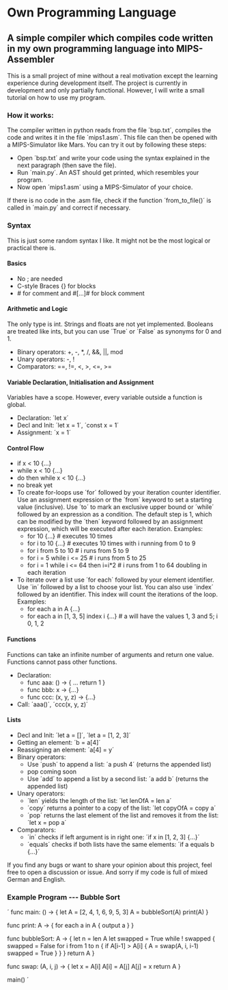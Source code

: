 # Own Programming Language

## A simple compiler which compiles code written in my own programming language into MIPS-Assembler

This is a small project of mine without a real motivation except the learning experience during development itself.
The project is currently in development and only partially functional. However, I will write a small tutorial on how to use my program.

### How it works:

The compiler written in python reads from the file ´bsp.txt´, compiles the code and writes it in the file ´mips1.asm´. This file can then be opened with a MIPS-Simulator like Mars. 
You can try it out by following these steps:

* Open ´bsp.txt´ and write your code using the syntax explained in the next paragraph (then save the file).
* Run ´main.py´. An AST should get printed, which resembles your program.
* Now open ´mips1.asm´ using a MIPS-Simulator of your choice.

If there is no code in the .asm file, check if the function ´from_to_file()´ is called in ´main.py´ and correct if necessary.

### Syntax

This is just some random syntax I like. It might not be the most logical or practical there is.

#### Basics

* No ; are needed
* C-style Braces {} for blocks
* \# for comment and #[...]# for block comment

#### Arithmetic and Logic

The only type is int. Strings and floats are not yet implemented. Booleans are treated like ints, but you can use ´True´ or ´False´ as synonyms for 0 and 1.

* Binary operators: +, -, *, /, &&, ||, mod
* Unary operators: -, !
* Comparators: ==, !=, <, >, <=, >=

#### Variable Declaration, Initialisation and Assignment

Variables have a scope. However, every variable outside a function is global.

* Declaration: ´let x´
* Decl and Init: ´let x = 1´, ´const x = 1´
* Assignment: ´x = 1´

#### Control Flow

* if x < 10 {...}
* while x < 10 {...}
* do then while x < 10 {...}
* no break yet
* To create for-loops use ´for´ followed by your iteration counter identifier. Use an assignment expression or the ´from´ keyword to set a starting value (inclusive). Use ´to´ to mark an exclusive upper bound or ´while´ followed by an expression as a condition. The default step is 1, which can be modified by the ´then´ keyword followed by an assignment expression, which will be executed after each iteration. Examples:
    * for 10 {...} # executes 10 times
    * for i to 10 {...} # executes 10 times with i running from 0 to 9 
    * for i from 5 to 10 # i runs from 5 to 9
    * for i = 5 while i <= 25 # i runs from 5 to 25
    * for i = 1 while i <= 64 then i=i*2 # i runs from 1 to 64 doubling in each iteration
* To iterate over a list use ´for each´ followed by your element identifier. Use ´in´ followed by a list to choose your list. You can also use ´index´ followed by an identifier. This index will count the iterations of the loop. Examples:
    * for each a in A {...}
    * for each a in [1, 3, 5] index i {...} # a will have the values 1, 3 and 5; i 0, 1, 2

#### Functions

Functions can take an infinite number of arguments and return one value. Functions cannot pass other functions.

* Declaration:
    * func aaa: () -> {
    ...
    return 1
    }
    * func bbb: x -> {...}
    * func ccc: (x, y, z) -> {...}
* Call: ´aaa()´, ´ccc(x, y, z)´

#### Lists

* Decl and Init: ´let a = []´, ´let a = [1, 2, 3]´
* Getting an element: ´b = a[4]´
* Reassigning an element: ´a[4] = y´
* Binary operators:
    * Use ´push´ to append a list: ´a push 4´ (returns the appended list)
    * pop coming soon
    * Use ´add´ to append a list by a second list: ´a add b´ (returns the appended list)
* Unary operators: 
    * ´len´ yields the length of the list: ´let lenOfA = len a´
    * ´copy´ returns a pointer to a copy of the list: ´let copyOfA = copy a´
    * ´pop´ returns the last element of the list and removes it from the list: ´let x = pop a´
* Comparators: 
    * ´in´ checks if left argument is in right one: ´if x in [1, 2, 3] {...}´
    * ´equals´ checks if both lists have the same elements: ´if a equals b {...}´

If you find any bugs or want to share your opinion about this project, feel free to open a discussion or issue. 
And sorry if my code is full of mixed German and English.

### Example Program --- Bubble Sort

´
func main: () -> {
    let A = [2, 4, 1, 6, 9, 5, 3]
    A = bubbleSort(A)
    print(A)
}

func print: A -> {
    for each a in A {
        output a
    }
}

func bubbleSort: A -> {
    let n = len A 
    let swapped = True
    while ! swapped {
        swapped = False
        for i from 1 to n {
            if A[i-1] > A[i] {
                A = swap(A, i, i-1)
                swapped = True
            }
        }
    }
    return A
}

func swap: (A, i, j) -> {
    let x = A[i]
    A[i] = A[j]
    A[j] = x
    return A
}


main()
´



